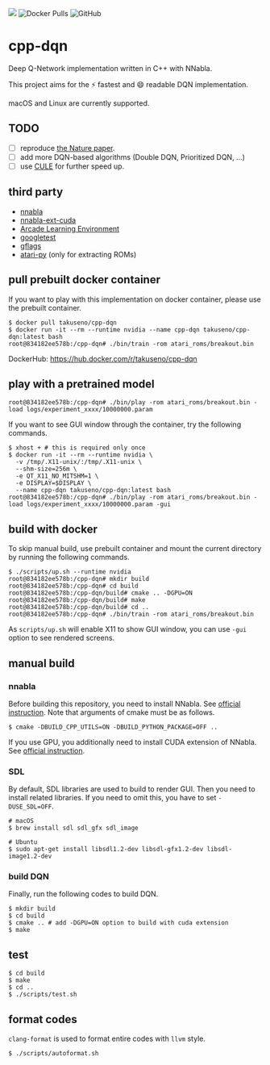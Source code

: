 ![](https://github.com/takuseno/cpp-dqn/workflows/Build%20and%20Test/badge.svg)
![Docker Pulls](https://img.shields.io/docker/pulls/takuseno/cpp-dqn)
![GitHub](https://img.shields.io/github/license/takuseno/cpp-dqn)

# cpp-dqn
Deep Q-Network implementation written in C++ with NNabla.

This project aims for the :zap: fastest and :smile: readable DQN implementation.

macOS and Linux are currently supported.

## TODO
- [ ] reproduce [the Nature paper](https://www.nature.com/articles/nature14236).
- [ ] add more DQN-based algorithms (Double DQN, Prioritized DQN, ...)
- [ ] use [CULE](https://github.com/NVlabs/cule) for further speed up.

## third party
- [nnabla](https://github.com/sony/nnabla)
- [nnabla-ext-cuda](https://github.com/sony/nnabla-ext-cuda)
- [Arcade Learning Environment](https://github.com/mgbellemare/Arcade-Learning-Environment)
- [googletest](https://github.com/google/googletest)
- [gflags](https://github.com/gflags/gflags)
- [atari-py](https://github.com/openai/atari-py) (only for extracting ROMs)

## pull prebuilt docker container
If you want to play with this implementation on docker container, please use the prebuilt container.
```
$ docker pull takuseno/cpp-dqn
$ docker run -it --rm --runtime nvidia --name cpp-dqn takuseno/cpp-dqn:latest bash
root@834182ee578b:/cpp-dqn# ./bin/train -rom atari_roms/breakout.bin
```

DockerHub: https://hub.docker.com/r/takuseno/cpp-dqn

## play with a pretrained model
```
root@834182ee578b:/cpp-dqn# ./bin/play -rom atari_roms/breakout.bin -load logs/experiment_xxxx/10000000.param
```
If you want to see GUI window through the container, try the following commands.
```
$ xhost + # this is required only once
$ docker run -it --rm --runtime nvidia \
  -v /tmp/.X11-unix/:/tmp/.X11-unix \
  --shm-size=256m \
  -e QT_X11_NO_MITSHM=1 \
  -e DISPLAY=$DISPLAY \
  --name cpp-dqn takuseno/cpp-dqn:latest bash
root@834182ee578b:/cpp-dqn# ./bin/play -rom atari_roms/breakout.bin -load logs/experiment_xxxx/10000000.param -gui
```

## build with docker
To skip manual build, use prebuilt container and mount the current directory by running the following commands.
```
$ ./scripts/up.sh --runtime nvidia
root@834182ee578b:/cpp-dqn# mkdir build
root@834182ee578b:/cpp-dqn# cd build
root@834182ee578b:/cpp-dqn/build# cmake .. -DGPU=ON
root@834182ee578b:/cpp-dqn/build# make
root@834182ee578b:/cpp-dqn/build# cd ..
root@834182ee578b:/cpp-dqn# ./bin/train -rom atari_roms/breakout.bin
```

As `scripts/up.sh` will enable X11 to show GUI window, you can use `-gui` option to see rendered screens.

## manual build
### nnabla
Before building this repository, you need to install NNabla.
See [official instruction](https://github.com/sony/nnabla/blob/master/doc/build/build_cpp_utils.md).
Note that arguments of cmake must be as follows.
```
$ cmake -DBUILD_CPP_UTILS=ON -DBUILD_PYTHON_PACKAGE=OFF ..
```

If you use GPU, you additionally need to install CUDA extension of NNabla.
See [official instruction](https://github.com/sony/nnabla-ext-cuda/blob/master/doc/build/build.md).

### SDL
By default, SDL libraries are used to build to render GUI. Then you need to install related libraries.
If you need to omit this, you have to set `-DUSE_SDL=OFF`.
```
# macOS
$ brew install sdl sdl_gfx sdl_image

# Ubuntu
$ sudo apt-get install libsdl1.2-dev libsdl-gfx1.2-dev libsdl-image1.2-dev
```

### build DQN
Finally, run the following codes to build DQN.
```
$ mkdir build
$ cd build
$ cmake .. # add -DGPU=ON option to build with cuda extension
$ make
```

## test
```
$ cd build
$ make
$ cd ..
$ ./scripts/test.sh
```

## format codes
`clang-format` is used to format entire codes with `llvm` style.
```
$ ./scripts/autoformat.sh
```
